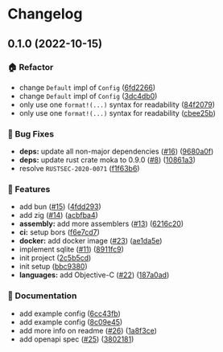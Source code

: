 # Changelog

## 0.1.0 (2022-10-15)


### 🏠 Refactor

* change `Default` impl of `Config` ([6fd2266](https://github.com/devtomio/legion/commit/6fd22663c05979beed3337747fc1a810ca69feb3))
* change `Default` impl of `Config` ([3dc4db0](https://github.com/devtomio/legion/commit/3dc4db0e475140030f71d2645faf3f553a46a76a))
* only use one `format!(...)` syntax for readability ([84f2079](https://github.com/devtomio/legion/commit/84f20792a7db1eed996566ea33cd5ee98be9259e))
* only use one `format!(...)` syntax for readability ([cbee25b](https://github.com/devtomio/legion/commit/cbee25b29db6ae89bc21603d4c43e4b786345cfc))


### 🐛 Bug Fixes

* **deps:** update all non-major dependencies ([#16](https://github.com/devtomio/legion/issues/16)) ([9680a0f](https://github.com/devtomio/legion/commit/9680a0f63170a76322d0a6c9971c40bf9e86e6da))
* **deps:** update rust crate moka to 0.9.0 ([#8](https://github.com/devtomio/legion/issues/8)) ([10861a3](https://github.com/devtomio/legion/commit/10861a38820b86ba972a6e694d02ada7b81a31a5))
* resolve `RUSTSEC-2020-0071` ([f1f63b6](https://github.com/devtomio/legion/commit/f1f63b644fc75c833ca067f9fb7874e192061478))


### 🚀 Features

* add bun ([#15](https://github.com/devtomio/legion/issues/15)) ([4fdd293](https://github.com/devtomio/legion/commit/4fdd29362c2415674572f20ca238a858a1988095))
* add zig ([#14](https://github.com/devtomio/legion/issues/14)) ([acbfba4](https://github.com/devtomio/legion/commit/acbfba46d9c7de52debda76f92747cebfb2f94ee))
* **assembly:** add more assemblers ([#13](https://github.com/devtomio/legion/issues/13)) ([6216c20](https://github.com/devtomio/legion/commit/6216c204b492d4a49ebe45ecd83cbb881e49aaab))
* **ci:** setup bors ([f6e7cd7](https://github.com/devtomio/legion/commit/f6e7cd7672d02cebedb9c8c31938df176038b6bc))
* **docker:** add docker image ([#23](https://github.com/devtomio/legion/issues/23)) ([ae1da5e](https://github.com/devtomio/legion/commit/ae1da5e51abfcdb2379f27d94075838efea9ab85))
* implement sqlite ([#11](https://github.com/devtomio/legion/issues/11)) ([8911fc9](https://github.com/devtomio/legion/commit/8911fc93173a8f1bb485b946db439f7b2161505e))
* init project ([2c5b5cd](https://github.com/devtomio/legion/commit/2c5b5cd668721ffd92e985081a4179958bd62743))
* init setup ([bbc9380](https://github.com/devtomio/legion/commit/bbc93803c2315769d7286ee4d22721e56891b64d))
* **languages:** add Objective-C ([#22](https://github.com/devtomio/legion/issues/22)) ([187a0ad](https://github.com/devtomio/legion/commit/187a0ad8c72652eaddd4e3246f8bc8199ca5a9de))


### 📝 Documentation

* add example config ([6cc43fb](https://github.com/devtomio/legion/commit/6cc43fb93183a6794b42b61f2f499ff4f38dc14b))
* add example config ([8c09e45](https://github.com/devtomio/legion/commit/8c09e45b0f221bd6d697666c7a7f9b896b32b241))
* add more info on readme ([#26](https://github.com/devtomio/legion/issues/26)) ([1a8f3ce](https://github.com/devtomio/legion/commit/1a8f3ce3f0dd8c4ba6480066ffca67450a8280b6))
* add openapi spec ([#25](https://github.com/devtomio/legion/issues/25)) ([3802181](https://github.com/devtomio/legion/commit/38021818a53e5e12759db727a8fa3a07b78fde6c))

